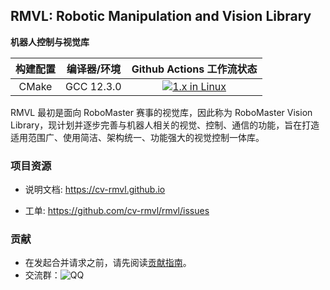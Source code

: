 ## RMVL: Robotic Manipulation and Vision Library

**机器人控制与视觉库**

| 构建配置 | 编译器/环境 |                  Github Actions 工作流状态                   |
| :------: | :---------: | :----------------------------------------------------------: |
|  CMake   | GCC 12.3.0  | [![1.x in Linux](https://github.com/cv-rmvl/rmvl/actions/workflows/linux-1.x.yml/badge.svg)](https://github.com/cv-rmvl/rmvl/actions/workflows/linux-1.x.yml) |

RMVL 最初是面向 RoboMaster 赛事的视觉库，因此称为 RoboMaster Vision Library，现计划并逐步完善与机器人相关的视觉、控制、通信的功能，旨在打造适用范围广、使用简洁、架构统一、功能强大的视觉控制一体库。

### 项目资源

* 说明文档: <https://cv-rmvl.github.io>

* 工单: <https://github.com/cv-rmvl/rmvl/issues>

### 贡献

* 在发起合并请求之前，请先阅读[贡献指南](https://github.com/cv-rmvl/rmvl/wiki/How_to_contribute)。
* 交流群：![QQ](https://img.shields.io/badge/QQ-902646082-red?logo=tencentqq)
